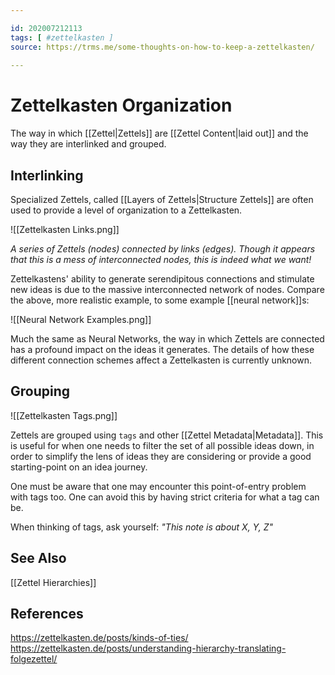 ```yaml
---

id: 202007212113
tags: [ #zettelkasten ]
source: https://trms.me/some-thoughts-on-how-to-keep-a-zettelkasten/
	
---
```


# Zettelkasten Organization
The way in which [[Zettel|Zettels]] are [[Zettel Content|laid out]] and the way they are interlinked and grouped. 

## Interlinking
Specialized Zettels, called [[Layers of Zettels|Structure Zettels]] are often used to provide a level of organization to a Zettelkasten.

![[Zettelkasten Links.png]]

*A series of Zettels (nodes) connected by links (edges). Though it appears that this is a mess of interconnected nodes, this is indeed what we want!*

Zettelkastens' ability to generate serendipitous connections and stimulate new ideas is due to the massive interconnected network of nodes. Compare the above, more realistic example, to some example [[neural network]]s:

![[Neural Network Examples.png]]

Much the same as Neural Networks, the way in which Zettels are connected has a profound impact on the ideas it generates. The details of how these different connection schemes affect a Zettelkasten is currently unknown.

## Grouping
![[Zettelkasten Tags.png]]

Zettels are grouped using `tags` and other [[Zettel Metadata|Metadata]]. This is useful for when one needs to filter the set of all possible ideas down, in order to simplify the lens of ideas they are considering or provide a good starting-point on an idea journey.

One must be aware that one may encounter this point-of-entry problem with tags too. One can avoid this by having strict criteria for what a tag can be.

When thinking of tags, ask yourself: *"This note is about X, Y, Z"*

## See Also
[[Zettel Hierarchies]]

## References
https://zettelkasten.de/posts/kinds-of-ties/
https://zettelkasten.de/posts/understanding-hierarchy-translating-folgezettel/